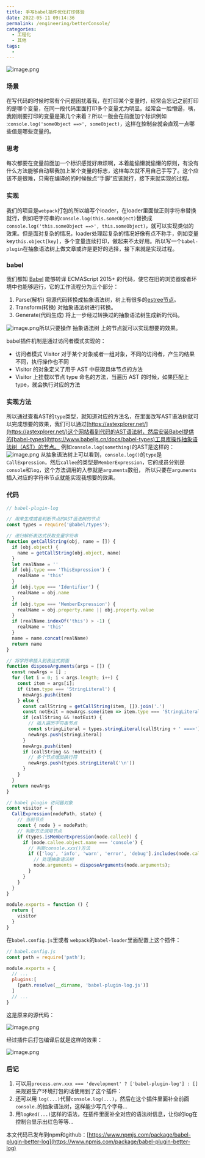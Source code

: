 ```yaml
---
title: 手写babel插件优化打印体验
date: 2022-05-11 09:14:36
permalink: /engineering/betterConsole/
categories:
  - 工程化
  - 其他
tags:
  - 
---
```

![image.png](https://cdn.jsdelivr.net/gh/sunnyxujian/image-store/img/image.png)

### 场景
在写代码的时候时常有个问题困扰着我，在打印某个变量时，经常会忘记之前打印的是哪个变量，在同一段代码里面打印多个变量尤为明显。经常会一脸懵逼，咦，我刚刚要打印的变量是第几个来着？所以一版会在前面加个标识例如 :`console.log('someObject ==>', someObject)`，这样在控制台就会直观一点哪些值是哪些变量的。

### 思考
每次都要在变量前面加一个标识感觉好麻烦啊，本着能偷懒就偷懒的原则，有没有什么方法能够自动帮我加上某个变量的标志，这样每次就不用自己手写了。这个应该不是很难，只需在编译的的时候做点“手脚”应该就行，接下来就实现的过程。

### 实现
我们的项目是`webpack`打包的所以编写个loader，在loader里面做正则字符串替换就行，例如吧字符串的`console.log(this.someObject)`替换成 `console.log('this.someObject ==>', this.someObject)`，就可以实现类似的效果。但是面对复杂的情况，loader处理起复杂的情况好像有点不称手，例如变量key`this.object[key]`，多个变量连续打印，做起来不太好用。所以写一个`babel-plugin`在抽象语法树上做文章或许是更好的选择，接下来就是实现过程。

### babel
我们都知 [Babel](https://www.babeljs.cn/) 能够转译 ECMAScript 2015+ 的代码，使它在旧的浏览器或者环境中也能够运行，它的工作流程分为三个部分：

1. Parse(解析) 将源代码转换成抽象语法树，树上有很多的[estree节点](https://github.com/estree/estree)。
1. Transform(转换) 对抽象语法树进行转换。
1. Generate(代码生成) 将上一步经过转换过的抽象语法树生成新的代码。

![image.png](https://cdn.jsdelivr.net/gh/sunnyxujian/image-store/img/image%20(1).png)所以只要操作 抽象语法树 上的节点就可以实现想要的效果。

babel插件机制是通过访问者模式实现的：

- 访问者模式 Visitor 对于某个对象或者一组对象，不同的访问者，产生的结果不同，执行操作也不同
- Visitor 的对象定义了用于 AST 中获取具体节点的方法
- Visitor 上挂载以节点 type 命名的方法，当遍历 AST 的时候，如果匹配上 type，就会执行对应的方法
### 实现方法
所以通过查看AST的`type`类型，就知道对应的方法名，在里面改写AST语法树就可以完成想要的效果，我们可以通过[https://astexplorer.net/](https://astexplorer.net/)这个网站看到代码的AST语法树，然后安装Babel提供的[babel-types](https://www.babeljs.cn/docs/babel-types)工具库操作抽象语法树（AST）的节点。
例如`console.log(something)`的AST是这样的：
![image.png](https://cdn.jsdelivr.net/gh/sunnyxujian/image-store/img/image%20(2).png)
从抽象语法树上可以看到，`console.log()`的`type`是`CallExpression`，然后`callee`的类型是`MemberExpression`，它的成员分别是`console`和`log`，这个方法调用的入参就是`arguments`数组，
所以只要在`arguments`插入对应的字符串节点就能实现我想要的效果。
### 代码
```javascript
// babel-plugin-log

// 用来生成或者判断节点的AST语法树的节点
const types = require('@babel/types');

// 递归解析表达式获取变量字符串
function getCallString(obj, name = []) {
  if (obj.object) {
    name = getCallString(obj.object, name)
  }
  let realName = ''
  if (obj.type === 'ThisExpression') {
    realName = 'this'
  }
  if (obj.type === 'Identifier') {
    realName = obj.name
  }
  if (obj.type === 'MemberExpression') {
    realName = obj.property.name || obj.property.value
  }
  if (realName.indexOf('this') > -1) {
    realName = 'this'
  }
  name = name.concat(realName)
  return name
}

// 将字符串插入到表达式前面
function disposeArguments(args = []) {
  const newArgs = [] ;
  for (let i = 0; i < args.length; i++) {
    const item = args[i];
    if (item.type === 'StringLiteral') {
      newArgs.push(item)
    } else {
      const callString = getCallString(item, []).join('.')
      const notExit = newArgs.some(item => item.type === 'StringLiteral' && item.value.indexOf(callString) > -1)
      if (callString && !notExit) {
        // 插入遍历字符串节点
        const stringLiteral = types.stringLiteral(callString + ' ===>')
        newArgs.push(stringLiteral)
      }
      newArgs.push(item)
      if (callString && !notExit) {
        // 多个节点增加换行符
        newArgs.push(types.stringLiteral('\n'))
      }
    }
  }
  return newArgs
}

// babel plugin 访问器对象
const visitor = {
  CallExpression(nodePath, state) {
    // 当前节点
    const { node } = nodePath;
    // 判断方法调用节点
    if (types.isMemberExpression(node.callee)) {
      if (node.callee.object.name === 'console') {
        // 判断console.xxx()方法
        if (['log', 'info', 'warn', 'error', 'debug'].includes(node.callee.property.name)) {
          // 处理抽象语法树
          node.arguments = disposeArguments(node.arguments);
        }
      }
    }
  }
}

module.exports = function () {
  return {
    visitor
  }
}
```
在`babel.config.js`里或者 `webpack`的`babel-loader`里面配置上这个插件：
```javascript
// babel.config.js
const path = require('path');

module.exports = {
  // ...
  plugins:[
    [path.resolve(__dirname, 'babel-plugin-log.js')]
  ]
  // ...
}
```
这是原来的源代码：  

![image.png](https://cdn.jsdelivr.net/gh/sunnyxujian/image-store/img/image%20(3).png)  

经过插件后打包编译后就是这样的效果：  

![image.png](https://cdn.jsdelivr.net/gh/sunnyxujian/image-store/img/image%20(4).png)
### 后记

1. 可以用`process.env.xxx === 'development' ? ['babel-plugin-log'] : []`来规避生产环境打包的话使用到了这个插件：
1. 还可以用 `log(...)`代替`console.log(...)`，然后在这个插件里面补全前面`console.`的抽象语法树，这样能少写几个字母...
1. 用`logRed(...)`这样的语法，在插件里面补全对应的语法树信息，让你的log在控制台显示出红色等等...

本文代码已发布到npm和github：[https://www.npmjs.com/package/babel-plugin-better-log](https://www.npmjs.com/package/babel-plugin-better-log)
